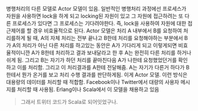 병행처리의 다른 모델로 Actor 모델이 있음.
일반적인 병행처리 과정에선 프로세스가 자원을 사용하면 lock을 하게 되고 locking된 자원이 있고 그 자원에 접근하려는 또 다른 프로세스가 있다면 그 프로세스는 기다려야한다. 즉, lock을 사용하여 자원에 대한 접근제어를 할 경우 비효율적으로 된다.
Actor 모델은 처리 A 내부에서 B를 요청하여 처리를하게 될 때, A의 자체 처리는 전부 끝나고 B한테 처리를 요청해야하는 부분에서 B가 A의 처리가 아닌 다른 처리를 하고있는 동안은 A가 기다리게 되고 이렇게되면 비효율적이니깐 A가 B한테 처리하고 결과 보내달라고 한 후 A는 완전히 다른 처리를 하거나 쉬게 됨. 그리고 B는 자기가 하던 처리를 끝마친다음 A가 나한테 요청했었던거를 확인하고 이를 처리함. 그리고 이 처리결과를 A한테 전달해줌. A는 자기가 다른거 하다가 B한테서 뭔가 온거를 보고 처리 수행 결과를 판단하게됨.
이게 Actor 모델.
이런 방식은 대용량의 데이터를 처리할 때 적합함. Facebook이나 Twitter에서 대량의 사용자 메시지를 처리할 때 사용됨. Erlang이나 Scala에서 이 모델을 채용하고 있음

> 그래서 트위터 코드가 Scala로 되어잇었구나.